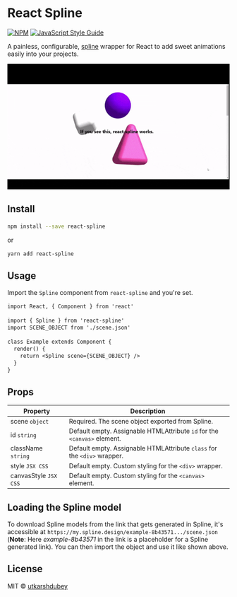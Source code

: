 # React Spline

[![NPM](https://img.shields.io/npm/v/react-spline.svg)](https://www.npmjs.com/package/react-spline) [![JavaScript Style Guide](https://img.shields.io/badge/code_style-standard-brightgreen.svg)](https://standardjs.com)

A painless, configurable, [spline](https://spline.design) wrapper for React to add sweet animations easily into your projects.

![Demo Gif](./demo.gif)

## Install

```bash
npm install --save react-spline
```

or

```bash
yarn add react-spline
```

## Usage

Import the `Spline` component from `react-spline` and you're set.

```tsx
import React, { Component } from 'react'

import { Spline } from 'react-spline'
import SCENE_OBJECT from './scene.json'

class Example extends Component {
  render() {
    return <Spline scene={SCENE_OBJECT} />
  }
}
```

## Props

| Property              | Description                                                              |
| --------------------- | ------------------------------------------------------------------------ |
| scene `object`        | Required. The scene object exported from Spline.                         |
| id `string`           | Default empty. Assignable HTMLAttribute `id` for the `<canvas>` element. |
| className `string`    | Default empty. Assignable HTMLAttribute `class` for the `<div>` wrapper. |
| style `JSX CSS`       | Default empty. Custom styling for the `<div>` wrapper.                   |
| canvasStyle `JSX CSS` | Default empty. Custom styling for the `<canvas>` element.                |

## Loading the Spline model
To download Spline models from the link that gets generated in Spline, it's accessible at ``https://my.spline.design/example-8b43571.../scene.json`` (**Note**: Here *example-8b43571* in the link is a placeholder for a Spline generated link). You can then import the object and use it like shown above.

## License

MIT © [utkarshdubey](https://github.com/utkarshdubey)
